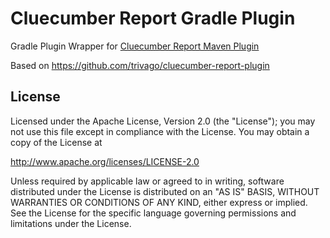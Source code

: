 # Cluecumber Report Gradle Plugin
Gradle Plugin Wrapper for [Cluecumber Report Maven Plugin](https://github.com/trivago/cluecumber-report-plugin) 

Based on https://github.com/trivago/cluecumber-report-plugin

## License

Licensed under the Apache License, Version 2.0 (the "License"); you may not use this file except in compliance with the License. You may obtain a copy of the License at

http://www.apache.org/licenses/LICENSE-2.0

Unless required by applicable law or agreed to in writing, software distributed under the License is distributed on an "AS IS" BASIS, WITHOUT WARRANTIES OR CONDITIONS OF ANY KIND, either express or implied. See the License for the specific language governing permissions and limitations under the License.